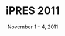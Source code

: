 ---
date: November 1 - 4, 2011
layout: ipres
location: Singapore
parent: iPRES
proceedings_full: ''
proceedings_ideals: ''
proceedings_osf: ''
proceedings_phaidra: http://phaidra.univie.ac.at/o:294299
session_recordings: ''
title: iPRES 2011
website: http://ipres2011.sg/
website_mirror_ipres: https://ipres-conference.org/ipres11/
website_status: gone
year: 2011
has_children: true
---